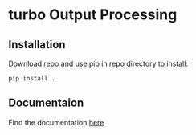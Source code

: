 turbo Output Processing
==============


Installation
------------

Download repo and use pip in repo directory to install:
````commandline
pip install .
````
Documentaion
------------
Find the documentation [here](https://topdocu.github.io/)
